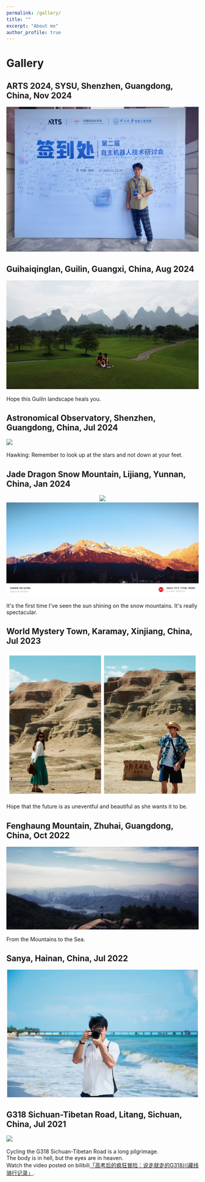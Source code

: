 ```yaml
---
permalink: /gallery/
title: ""
excerpt: "About me"
author_profile: true
---
```


# Gallery
## ARTS 2024, SYSU, Shenzhen, Guangdong, China, Nov 2024
<img src='/images/ARTS2024.jpg'>

## Guihaiqinglan, Guilin, Guangxi, China, Aug 2024
<img src='/images/guilin.jpg'>

Hope this Guilin landscape heals you.

## Astronomical Observatory, Shenzhen, Guangdong, China, Jul 2024
<img src='/images/Shenzhen-Tianwentai.jpg'>

Hawking: Remember to look up at the stars and not down at your feet.

## Jade Dragon Snow Mountain, Lijiang, Yunnan, China, Jan 2024
<div align=center> <img src='/images/snow-yunnan.jpg' width="600"></div>
<img src='/images/rizhaojinshan.jpeg'>

It's the first time I've seen the sun shining on the snow mountains. It's really spectacular.

## World Mystery Town, Karamay, Xinjiang, China, Jul 2023
<div align=center> <img src='/images/xinjiang.jpeg' width="600"></div>

Hope that the future is as uneventful and beautiful as she wants it to be.

##  Fenghaung Mountain, Zhuhai, Guangdong, China, Oct 2022  
<img src='/images/fenghuangshan.jpeg'>

From the Mountains to the Sea.

## Sanya, Hainan, China, Jul 2022
<div align=center> <img src='/images/hainansanya.jpeg' width="500"></div>



## G318 Sichuan-Tibetan Road, Litang, Sichuan, China, Jul 2021
<img src='/images/trip_to_Tibet.jpeg'>

Cycling the G318 Sichuan-Tibetan Road is a long pilgrimage. <br />
The body is in hell, but the eyes are in heaven. <br />
Watch the video posted on bilibili<a href="https://www.bilibili.com/video/BV11g411N7FB">「高考后的疯狂冒险：说走就走的G318川藏线骑行记录」</a>.

